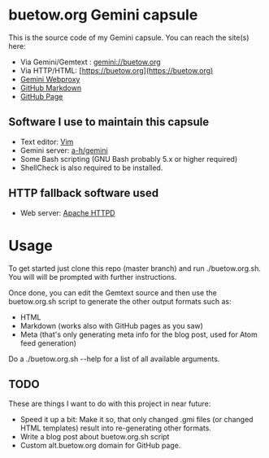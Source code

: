 buetow.org Gemini capsule
=========================

This is the source code of my Gemini capsule. You can reach the site(s) here:

* Via Gemini/Gemtext : [gemini://buetow.org](gemini://buetow.org)
* Via HTTP/HTML: [https://buetow.org](https://buetow.org)
* [Gemini Webproxy](https://portal.mozz.us/gemini/buetow.org)
* [GitHub Markdown](https://github.com/snonux/buetow.org/blob/master/content/md/index.md)
* [GitHub Page](https://snonux.github.io/buetow.org)

## Software I use to maintain this capsule

* Text editor: [Vim](https://www.vim.org)
* Gemini server: [a-h/gemini](https://github.com/a-h/gemini)
* Some Bash scripting (GNU Bash probably 5.x or higher required)
* ShellCheck is also required to be installed.

## HTTP fallback software used

* Web server: [Apache HTTPD](https://httpd.apache.org)

# Usage

To get started just clone this repo (master branch) and run ./buetow.org.sh. You
will will be prompted with further instructions.

Once done, you can edit the Gemtext source and then use the buetow.org.sh script
to generate the other output formats such as:

* HTML
* Markdown (works also with GitHub pages as you saw)
* Meta (that's only generating meta info for the blog post, used for Atom feed generation)

Do a ./buetow.org.sh --help for a list of all available arguments.

## TODO

These are things I want to do with this project in near future:

* Speed it up a bit: Make it so, that only changed .gmi files (or changed HTML templates) result into re-generating other formats.
* Write a blog post about buetow.org.sh script
* Custom alt.buetow.org domain for GitHub page.
